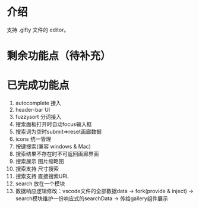 # 介绍

支持 .gifty 文件的 editor。


# 剩余功能点（待补充）



# 已完成功能点
1. autocomplete 接入
2. header-bar UI
3. fuzzysort 分词接入
4. 搜索面板打开时自动focus输入框
5. 搜索词为空时submit=>reset画廊数据
6. icons 统一管理
7. 按键搜索(兼容 windows & Mac)
8. 搜索结果不存在时不可返回画廊界面
9. 搜索展示 图片缩略图
10. 搜索支持 尺寸搜索
11. 搜索支持 直接搜索URL
12. search 放在一个模块
13. 数据响应逻辑修改：vscode文件的全部数据data -> fork(provide & inject) -> search模块维护一份响应式的searchData -> 传给gallery组件展示
